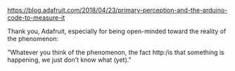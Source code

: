 https://blog.adafruit.com/2018/04/23/primary-perception-and-the-arduino-code-to-measure-it

Thank you, Adafruit, especially for being open-minded toward the reality of the phenomenon:

"Whatever you think of the phenomenon, the fact http:/is that something is happening, we just don’t know what (yet)."
